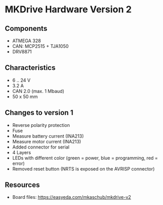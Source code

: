 # MKDrive Hardware Version 2

## Components
* ATMEGA 328
* CAN: MCP2515 + TJA1050
* DRV8871

## Characteristics
* 6 .. 24 V
* 3.2 A
* CAN 2.0 (max. 1 Mbaud)
* 50 x 50 mm

## Changes to version 1
* Reverse polarity protection
* Fuse
* Measure battery current (INA213)
* Measure motor current (INA213)
* Added connector for serial 
* 4 Layers
* LEDs with different color (green = power, blue = programming, red = error)
* Removed reset button (NRTS is exposed on the AVRISP connector)

## Resources
* Board files: https://easyeda.com/mkaschub/mkdrive-v2

